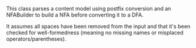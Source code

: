 This class parses a content model using postfix conversion and an NFABuilder to build a NFA before converting it to a DFA.

It assumes all spaces have been removed from the input and that it's been checked for well-formedness (meaning no missing names or misplaced operators/parentheses).